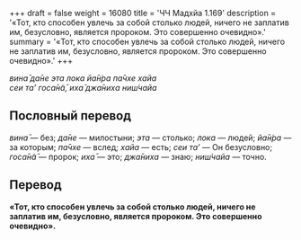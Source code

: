 +++
draft = false
weight = 16080
title = 'ЧЧ Мадхйа 1.169'
description = '«Тот, кто способен увлечь за собой столько людей, ничего не заплатив им, безусловно, является пророком. Это совершенно очевидно».'
summary = '«Тот, кто способен увлечь за собой столько людей, ничего не заплатив им, безусловно, является пророком. Это совершенно очевидно».'
+++

_вина̄ да̄не эта лока йа̄н̇ра па̄чхе хайа  
сеи та’ госа̄н̃а̄, иха̄ джа̄ниха ниш́чайа_

## Пословный перевод

_вина̄_ — без; _да̄не_ — милостыни; _эта_ — столько; _лока_ — людей; _йа̄н̇ра_ — за которым; _па̄чхе_ — вслед; _хайа_ — есть; _сеи_ _та’_ — Он безусловно; _госа̄н̃а̄_ — пророк; _иха̄_ — это; _джа̄ниха_ — знаю; _ниш́чайа_ — точно.

## Перевод

**«Тот, кто способен увлечь за собой столько людей, ничего не заплатив им, безусловно, является пророком. Это совершенно очевидно».**
